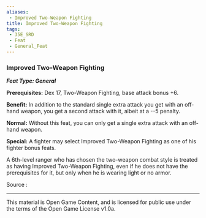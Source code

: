 ```yaml
---
aliases:
 - Improved Two-Weapon Fighting
title: Improved Two-Weapon Fighting
tags: 
 - 35E_SRD
 - Feat
 - General_Feat
---
```

### Improved Two-Weapon Fighting 
***Feat Type: General***

**Prerequisites:** Dex 17, Two-Weapon Fighting, base attack bonus +6.

**Benefit:** In addition to the standard single extra attack you get
with an off-hand weapon, you get a second attack with it, albeit at a
--5 penalty.

**Normal:** Without this feat, you can only get a single extra attack
with an off-hand weapon.

**Special:** A fighter may select Improved Two-Weapon Fighting as one of
his fighter bonus feats.

A 6th-level ranger who has chosen the two-weapon combat style is treated
as having Improved Two-Weapon Fighting, even if he does not have the
prerequisites for it, but only when he is wearing light or no armor.


Source :



---



This material is Open Game Content, and is licensed for public use under the terms of the Open Game License v1.0a.


